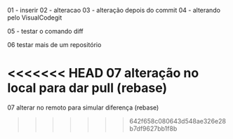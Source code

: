 01 - inserir
02 - alteracao
03 - alteração depois do commit
04 - alterando pelo VisualCodegit

05 - testar o comando diff

06 testar mais de um repositório

<<<<<<< HEAD
07 alteração no local para dar pull (rebase)
=======
07 alterar no remoto para simular diferença (rebase)
>>>>>>> 642f658c080643d548ae326e28b7df9627bb1f8b
